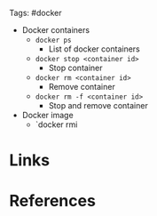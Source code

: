Tags: #docker 

- Docker containers
	- `docker ps`
		- List of docker containers
	- `docker stop <container id>`
		- Stop container
	- `docker rm <container id>`
		- Remove container
	- `docker rm -f <container id> `
		- Stop and remove container
- Docker image
	- `docker rmi <image name>

# Links

# References